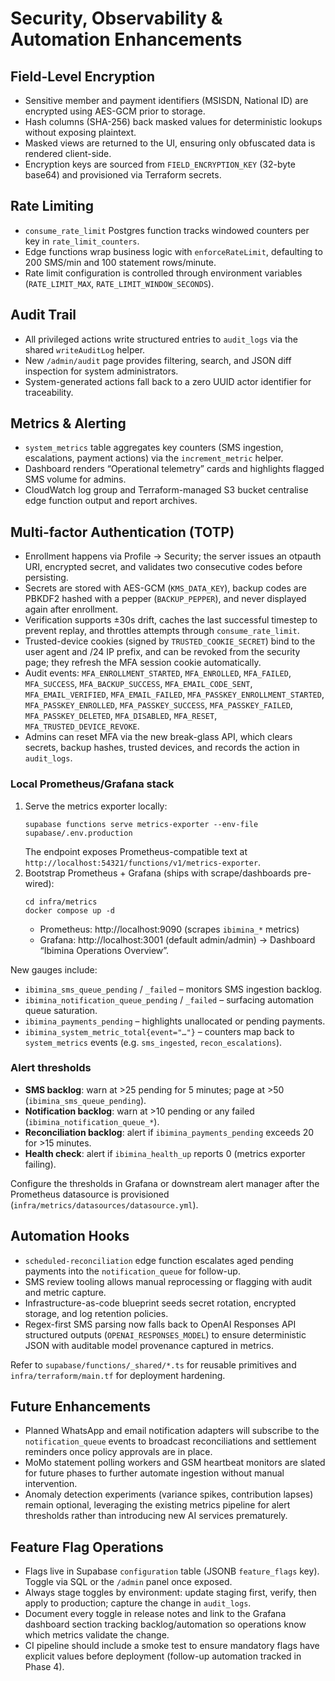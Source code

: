 # Security, Observability & Automation Enhancements

## Field-Level Encryption
- Sensitive member and payment identifiers (MSISDN, National ID) are encrypted using AES-GCM prior to storage.
- Hash columns (SHA-256) back masked values for deterministic lookups without exposing plaintext.
- Masked views are returned to the UI, ensuring only obfuscated data is rendered client-side.
- Encryption keys are sourced from `FIELD_ENCRYPTION_KEY` (32-byte base64) and provisioned via Terraform secrets.

## Rate Limiting
- `consume_rate_limit` Postgres function tracks windowed counters per key in `rate_limit_counters`.
- Edge functions wrap business logic with `enforceRateLimit`, defaulting to 200 SMS/min and 100 statement rows/minute.
- Rate limit configuration is controlled through environment variables (`RATE_LIMIT_MAX`, `RATE_LIMIT_WINDOW_SECONDS`).

## Audit Trail
- All privileged actions write structured entries to `audit_logs` via the shared `writeAuditLog` helper.
- New `/admin/audit` page provides filtering, search, and JSON diff inspection for system administrators.
- System-generated actions fall back to a zero UUID actor identifier for traceability.

## Metrics & Alerting
- `system_metrics` table aggregates key counters (SMS ingestion, escalations, payment actions) via the `increment_metric` helper.
- Dashboard renders “Operational telemetry” cards and highlights flagged SMS volume for admins.
- CloudWatch log group and Terraform-managed S3 bucket centralise edge function output and report archives.

## Multi-factor Authentication (TOTP)
- Enrollment happens via Profile → Security; the server issues an otpauth URI, encrypted secret, and validates two consecutive codes before persisting.
- Secrets are stored with AES-GCM (`KMS_DATA_KEY`), backup codes are PBKDF2 hashed with a pepper (`BACKUP_PEPPER`), and never displayed again after enrollment.
- Verification supports ±30s drift, caches the last successful timestep to prevent replay, and throttles attempts through `consume_rate_limit`.
- Trusted-device cookies (signed by `TRUSTED_COOKIE_SECRET`) bind to the user agent and /24 IP prefix, and can be revoked from the security page; they refresh the MFA session cookie automatically.
- Audit events: `MFA_ENROLLMENT_STARTED`, `MFA_ENROLLED`, `MFA_FAILED`, `MFA_SUCCESS`, `MFA_BACKUP_SUCCESS`, `MFA_EMAIL_CODE_SENT`, `MFA_EMAIL_VERIFIED`, `MFA_EMAIL_FAILED`, `MFA_PASSKEY_ENROLLMENT_STARTED`, `MFA_PASSKEY_ENROLLED`, `MFA_PASSKEY_SUCCESS`, `MFA_PASSKEY_FAILED`, `MFA_PASSKEY_DELETED`, `MFA_DISABLED`, `MFA_RESET`, `MFA_TRUSTED_DEVICE_REVOKE`.
- Admins can reset MFA via the new break-glass API, which clears secrets, backup hashes, trusted devices, and records the action in `audit_logs`.

### Local Prometheus/Grafana stack
1. Serve the metrics exporter locally:
   ```
   supabase functions serve metrics-exporter --env-file supabase/.env.production
   ```
   The endpoint exposes Prometheus-compatible text at `http://localhost:54321/functions/v1/metrics-exporter`.
2. Bootstrap Prometheus + Grafana (ships with scrape/dashboards pre-wired):
   ```
   cd infra/metrics
   docker compose up -d
   ```
   - Prometheus: http://localhost:9090 (scrapes `ibimina_*` metrics)
   - Grafana: http://localhost:3001 (default admin/admin) → Dashboard “Ibimina Operations Overview”.

New gauges include:
- `ibimina_sms_queue_pending` / `_failed` – monitors SMS ingestion backlog.
- `ibimina_notification_queue_pending` / `_failed` – surfacing automation queue saturation.
- `ibimina_payments_pending` – highlights unallocated or pending payments.
- `ibimina_system_metric_total{event="…"}` – counters map back to `system_metrics` events (e.g. `sms_ingested`, `recon_escalations`).

### Alert thresholds
- **SMS backlog**: warn at >25 pending for 5 minutes; page at >50 (`ibimina_sms_queue_pending`).
- **Notification backlog**: warn at >10 pending or any failed (`ibimina_notification_queue_*`).
- **Reconciliation backlog**: alert if `ibimina_payments_pending` exceeds 20 for >15 minutes.
- **Health check**: alert if `ibimina_health_up` reports 0 (metrics exporter failing).

Configure the thresholds in Grafana or downstream alert manager after the Prometheus datasource is provisioned (`infra/metrics/datasources/datasource.yml`).

## Automation Hooks
- `scheduled-reconciliation` edge function escalates aged pending payments into the `notification_queue` for follow-up.
- SMS review tooling allows manual reprocessing or flagging with audit and metric capture.
- Infrastructure-as-code blueprint seeds secret rotation, encrypted storage, and log retention policies.
- Regex-first SMS parsing now falls back to OpenAI Responses API structured outputs (`OPENAI_RESPONSES_MODEL`) to ensure deterministic JSON with auditable model provenance captured in metrics.

Refer to `supabase/functions/_shared/*.ts` for reusable primitives and `infra/terraform/main.tf` for deployment hardening.

## Future Enhancements
- Planned WhatsApp and email notification adapters will subscribe to the `notification_queue` events to broadcast reconciliations and settlement reminders once policy approvals are in place.
- MoMo statement polling workers and GSM heartbeat monitors are slated for future phases to further automate ingestion without manual intervention.
- Anomaly detection experiments (variance spikes, contribution lapses) remain optional, leveraging the existing metrics pipeline for alert thresholds rather than introducing new AI services prematurely.

## Feature Flag Operations
- Flags live in Supabase `configuration` table (JSONB `feature_flags` key). Toggle via SQL or the `/admin` panel once exposed.
- Always stage toggles by environment: update staging first, verify, then apply to production; capture the change in `audit_logs`.
- Document every toggle in release notes and link to the Grafana dashboard section tracking backlog/automation so operations know which metrics validate the change.
- CI pipeline should include a smoke test to ensure mandatory flags have explicit values before deployment (follow-up automation tracked in Phase 4).
